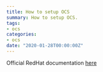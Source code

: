 ```yaml
---
title: How to setup OCS
summary: How to setup OCS.
tags:
- ocs
categories:
- ocs
date: "2020-01-28T00:00:00Z"
---
```


Official RedHat documentation [here](https://access.redhat.com/products/red-hat-openshift-container-storage)
